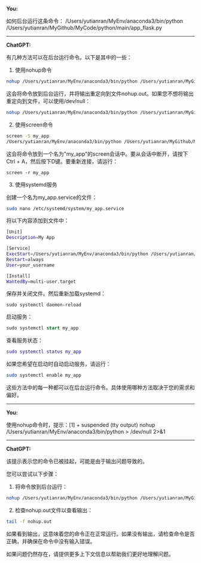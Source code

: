 **You:**

如何后台运行这条命令： /Users/yutianran/MyEnv/anaconda3/bin/python /Users/yutianran/MyGithub/MyCode/python/main/app\_flask.py

* * *

**ChatGPT:**

有几种方法可以在后台运行命令。以下是其中的一些：

1.  使用nohup命令

```bash
nohup /Users/yutianran/MyEnv/anaconda3/bin/python /Users/yutianran/MyGithub/MyCode/python/main/app_flask.py &
```

这会将命令放到后台运行，并将输出重定向到文件nohup.out。如果您不想将输出重定向到文件，可以使用/dev/null：

```bash
nohup /Users/yutianran/MyEnv/anaconda3/bin/python /Users/yutianran/MyGithub/MyCode/python/main/app_flask.py >/dev/null 2>&1 &
```

2.  使用screen命令

```bash
screen -S my_app
/Users/yutianran/MyEnv/anaconda3/bin/python /Users/yutianran/MyGithub/MyCode/python/main/app_flask.py
```

这会将命令放到一个名为"my\_app"的screen会话中。要从会话中断开，请按下Ctrl + A，然后按下D键。要重新连接，请运行：

```
screen -r my_app
```

3.  使用systemd服务

创建一个名为my\_app.service的文件：

```bash
sudo nano /etc/systemd/system/my_app.service
```

将以下内容添加到文件中：

```bash
[Unit]
Description=My App

[Service]
ExecStart=/Users/yutianran/MyEnv/anaconda3/bin/python /Users/yutianran/MyGithub/MyCode/python/main/app_flask.py
Restart=always
User=your_username

[Install]
WantedBy=multi-user.target
```

保存并关闭文件。然后重新加载systemd：

```
sudo systemctl daemon-reload
```

启动服务：

```sql
sudo systemctl start my_app
```

查看服务状态：

```lua
sudo systemctl status my_app
```

如果您希望在启动时自动启动服务，请运行：

```bash
sudo systemctl enable my_app
```

这些方法中的每一种都可以在后台运行命令。具体使用哪种方法取决于您的需求和偏好。

* * *

**You:**

使用nohup命令时，提示：\[1\] + suspended (tty output) nohup /Users/yutianran/MyEnv/anaconda3/bin/python > /dev/null 2>&1

* * *

**ChatGPT:**

该提示表示您的命令已被挂起，可能是由于输出问题导致的。

您可以尝试以下步骤：

1.  将命令放到后台运行：

```bash
nohup /Users/yutianran/MyEnv/anaconda3/bin/python /Users/yutianran/MyGithub/MyCode/python/main/app_flask.py >/dev/null 2>&1 &
```

2.  检查nohup.out文件以查看输出：

```bash
tail -f nohup.out
```

如果看到输出，这意味着您的命令正在正常运行。如果没有输出，请检查命令是否正确，并确保在命令中没有输入错误。

如果问题仍然存在，请提供更多上下文信息以帮助我们更好地理解问题。